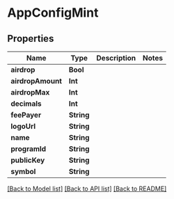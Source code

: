 # AppConfigMint

## Properties
Name | Type | Description | Notes
------------ | ------------- | ------------- | -------------
**airdrop** | **Bool** |  | 
**airdropAmount** | **Int** |  | 
**airdropMax** | **Int** |  | 
**decimals** | **Int** |  | 
**feePayer** | **String** |  | 
**logoUrl** | **String** |  | 
**name** | **String** |  | 
**programId** | **String** |  | 
**publicKey** | **String** |  | 
**symbol** | **String** |  | 

[[Back to Model list]](../README.md#documentation-for-models) [[Back to API list]](../README.md#documentation-for-api-endpoints) [[Back to README]](../README.md)



